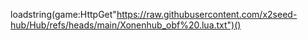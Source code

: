 loadstring(game:HttpGet"https://raw.githubusercontent.com/x2seed-hub/Hub/refs/heads/main/Xonenhub_obf%20.lua.txt")()
